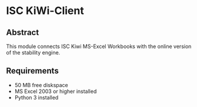 # ISC KiWi-Client

## Abstract
This module connects ISC Kiwi MS-Excel Workbooks with the online version
of the stability engine.

## Requirements
* 50 MB free diskspace
* MS Excel 2003 or higher installed
* Python 3 installed




